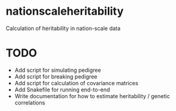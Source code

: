 # nationscaleheritability
Calculation of heritability in nation-scale  data

# TODO

* Add script for simulating pedigree
* Add script for breaking pedigree
* Add script for calculation of covariance matrices
* Add Snakefile for running end-to-end
* Write documentation for how to estimate heritability / genetic correlations
